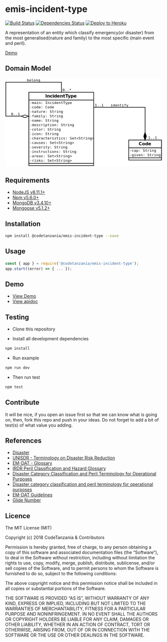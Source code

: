 # emis-incident-type

[![Build Status](https://travis-ci.org/CodeTanzania/emis-incident-type.svg?branch=develop)](https://travis-ci.org/CodeTanzania/emis-incident-type)
[![Dependencies Status](https://david-dm.org/CodeTanzania/emis-incident-type/status.svg?style=flat-square)](https://david-dm.org/CodeTanzania/emis-incident-type)
[![Deploy to Heroku](https://www.herokucdn.com/deploy/button.png)](https://heroku.com/deploy?template=https://github.com/CodeTanzania/emis-incident-type/tree/develop)

A representation of an entity which classify emergency(or disaster) from the most generalised(nature and family) to the most specific (main event and peril).

[Demo](https://emis-incident-type.herokuapp.com/v1/incidenttypes)

## Domain Model

![EMIS Incident Type Domain Model](https://raw.githubusercontent.com/CodeTanzania/emis-incident-type/develop/specifications/incidenttype.model.png)

## Requirements

- [NodeJS v8.11.1+](https://nodejs.org)
- [Npm v5.6.0+](https://www.npmjs.com/)
- [MongoDB v3.4.10+](https://www.mongodb.com/)
- [Mongoose v5.1.2+](https://github.com/Automattic/mongoose)

## Installation

```sh
npm install @codetanzania/emis-incident-type --save
```

## Usage

```js
const { app } = require('@codetanzania/emis-incident-type');
app.start((error) => { ... });
```

## Demo
- [View Demo](https://emis-incident-type.herokuapp.com/v1/incidenttypes)
- [View apidoc](https://codetanzania.github.io/emis-incident-type/)


## Testing

- Clone this repository

- Install all development dependencies

```sh
npm install
```

- Run example

```sh
npm run dev
```

- Then run test

```sh
npm test
```

## Contribute

It will be nice, if you open an issue first so that we can know what is going on, then, fork this repo and push in your ideas. Do not forget to add a bit of test(s) of what value you adding.


## References
- [Disaster](https://en.wikipedia.org/wiki/Disaster)
- [UNISDR - Terminology on Disaster Risk Reduction](https://www.unisdr.org/we/inform/terminology)
- [EM-DAT - Glossary](https://www.emdat.be/Glossary)
- [IRDR Peril Classification and Hazard Glossary](http://www.irdrinternational.org/wp-content/uploads/2014/04/IRDR_DATA-Project-Report-No.-1.pdf)
- [Disaster Category Classification and Peril Terminology for Operational Purposes](http://cred.be/sites/default/files/DisCatClass_264.pdf)
- [Disaster category classification and peril terminology for operational purposes](http://cred.be/sites/default/files/DisCatClass_264.pdf)
- [EM-DAT Guidelines](https://www.emdat.be/guidelines)
- [Glide Number](http://www.glidenumber.net/glide/public/about.jsp)

## Licence

The MIT License (MIT)

Copyright (c) 2018 CodeTanzania & Contributors

Permission is hereby granted, free of charge, to any person obtaining a copy of this software and associated documentation files (the “Software”), to deal in the Software without restriction, including without limitation the rights to use, copy, modify, merge, publish, distribute, sublicense, and/or sell copies of the Software, and to permit persons to whom the Software is furnished to do so, subject to the following conditions:

The above copyright notice and this permission notice shall be included in all copies or substantial portions of the Software.

THE SOFTWARE IS PROVIDED “AS IS”, WITHOUT WARRANTY OF ANY KIND, EXPRESS OR IMPLIED, INCLUDING BUT NOT LIMITED TO THE WARRANTIES OF MERCHANTABILITY, FITNESS FOR A PARTICULAR PURPOSE AND NONINFRINGEMENT. IN NO EVENT SHALL THE AUTHORS OR COPYRIGHT HOLDERS BE LIABLE FOR ANY CLAIM, DAMAGES OR OTHER LIABILITY, WHETHER IN AN ACTION OF CONTRACT, TORT OR OTHERWISE, ARISING FROM, OUT OF OR IN CONNECTION WITH THE SOFTWARE OR THE USE OR OTHER DEALINGS IN THE SOFTWARE.
